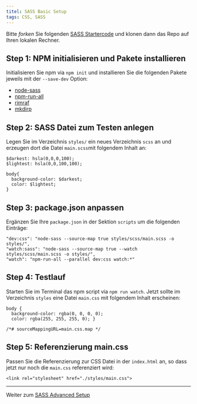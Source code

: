 ```yaml
---
titel: SASS Basic Setup
tags: CSS, SASS
---
```


Bitte *forken* Sie folgenden [SASS Startercode](https://github.com/cnoss/sass-startercode) und klonen dann das Repo auf Ihren lokalen Rechner. 

## Step 1: NPM initialisieren und Pakete installieren
Initialisieren Sie npm via `npm init` und installieren Sie die folgenden Pakete jeweils mit der `--save-dev` Option:
- [node-sass](https://www.npmjs.com/package/node-sass)
- [npm-run-all](https://www.npmjs.com/package/npm-run-all)
- [rimraf](https://www.npmjs.com/package/rimraf)
- [mkdirp](https://www.npmjs.com/package/mkdirp)

## Step 2: SASS Datei zum Testen anlegen
Legen Sie im Verzeichnis `styles/` ein neues Verzeichnis `scss` an und erzeugen dort die Datei `main.scss`mit folgendem Inhalt an:

```
$darkest: hsla(0,0,0,100);
$lightest: hsla(0,0,100,100);

body{
  background-color: $darkest;
  color: $lightest;
}
```

## Step 3: package.json anpassen
Ergänzen Sie Ihre `package.json` in der Sektion `scripts` um die folgenden Einträge:

```
"dev:css": "node-sass --source-map true styles/scss/main.scss -o styles/",
"watch:sass": "node-sass --source-map true --watch styles/scss/main.scss -o styles/",
"watch": "npm-run-all --parallel dev:css watch:*"
```

## Step 4: Testlauf
Starten Sie im Terminal das npm script via `npm run watch`. Jetzt sollte im Verzeichnis `styles` eine Datei `main.css` mit folgendem Inhalt erscheinen:

```
body {
  background-color: rgba(0, 0, 0, 0);
  color: rgba(255, 255, 255, 0); }

/*# sourceMappingURL=main.css.map */
```

## Step 5: Referenzierung main.css
Passen Sie die Referenzierung zur CSS Datei in der `index.html` an, so dass jetzt nur noch die `main.css` referenziert wird:

```
<link rel="stylesheet" href="./styles/main.css">
```

---

Weiter zum [SASS Advanced Setup](../sass-02-advanced-setup/) 